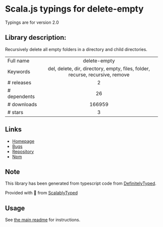 
# Scala.js typings for delete-empty

Typings are for version 2.0

## Library description:
Recursively delete all empty folders in a directory and child directories.

|                    |                 |
| ------------------ | :-------------: |
| Full name          | delete-empty |
| Keywords           | del, delete, dir, directory, empty, files, folder, recurse, recursive, remove |
| # releases         | 2 |
| # dependents       | 26 |
| # downloads        | 166959 |
| # stars            | 3 |

## Links
- [Homepage](https://github.com/jonschlinkert/delete-empty)
- [Bugs](https://github.com/jonschlinkert/delete-empty/issues)
- [Repository](https://github.com/jonschlinkert/delete-empty)
- [Npm](https://www.npmjs.com/package/delete-empty)
    


## Note
This library has been generated from typescript code from [DefinitelyTyped](https://definitelytyped.org).

Provided with :purple_heart: from [ScalablyTyped](https://github.com/oyvindberg/ScalablyTyped)

## Usage
See [the main readme](../../readme.md) for instructions.


